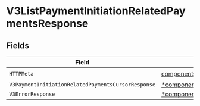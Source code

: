 # V3ListPaymentInitiationRelatedPaymentsResponse


## Fields

| Field                                                                                                                                       | Type                                                                                                                                        | Required                                                                                                                                    | Description                                                                                                                                 |
| ------------------------------------------------------------------------------------------------------------------------------------------- | ------------------------------------------------------------------------------------------------------------------------------------------- | ------------------------------------------------------------------------------------------------------------------------------------------- | ------------------------------------------------------------------------------------------------------------------------------------------- |
| `HTTPMeta`                                                                                                                                  | [components.HTTPMetadata](../../models/components/httpmetadata.md)                                                                          | :heavy_check_mark:                                                                                                                          | N/A                                                                                                                                         |
| `V3PaymentInitiationRelatedPaymentsCursorResponse`                                                                                          | [*components.V3PaymentInitiationRelatedPaymentsCursorResponse](../../models/components/v3paymentinitiationrelatedpaymentscursorresponse.md) | :heavy_minus_sign:                                                                                                                          | OK                                                                                                                                          |
| `V3ErrorResponse`                                                                                                                           | [*components.V3ErrorResponse](../../models/components/v3errorresponse.md)                                                                   | :heavy_minus_sign:                                                                                                                          | Error                                                                                                                                       |